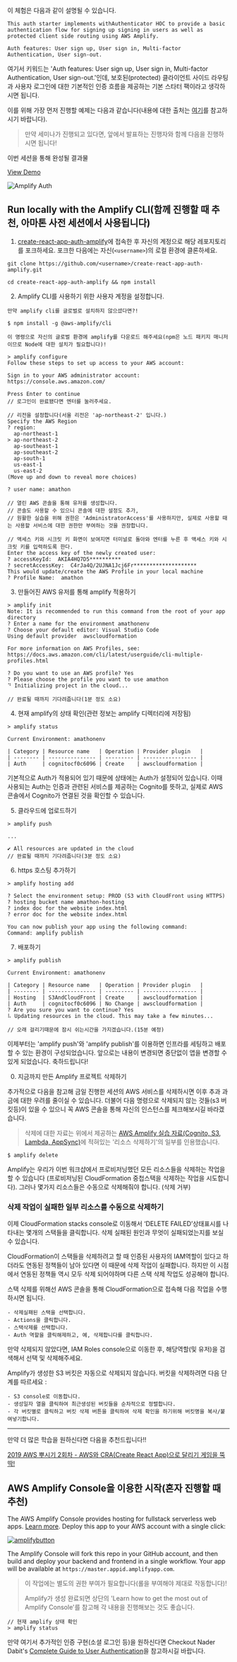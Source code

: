 이 체험은 다음과 같이 설명될 수 있습니다.

```
This auth starter implements withAuthenticator HOC to provide a basic authentication flow for signing up signing in users as well as protected client side routing using AWS Amplify.

Auth features: User sign up, User sign in, Multi-factor Authentication, User sign-out.
```

여기서 키워드는 'Auth features: User sign up, User sign in, Multi-factor Authentication, User sign-out.'인데, 보호된(protected) 클라이언트 사이드 라우팅과 사용자 로그인에 대한 기본적인 인증 흐름을 제공하는 기본 스타터 팩이라고 생각하시면 됩니다.

이를 위해 가장 먼저 진행할 예제는 다음과 같습니다(내용에 대한 출처는 [여기](https://github.com/aws-samples/create-react-app-auth-amplify)를 참고하시기 바랍니다).

> 만약 세미나가 진행되고 있다면, 앞에서 발표하는 진행자와 함께 다음을 진행하시면 됩니다!

이번 세션을 통해 완성될 결과물

[View Demo](https://master.d2ka7y7551sk8n.amplifyapp.com/)

![Amplify Auth](https://github.com/aws-samples/create-react-app-auth-amplify/raw/master/src/images/auth.gif)

## Run locally with the Amplify CLI(함께 진행할 때 추천, 아마톤 사전 세션에서 사용됩니다)

1. [create-react-app-auth-amplify](https://github.com/aws-samples/create-react-app-auth-amplify)에 접속한 후 자신의 계정으로 해당 레포지토리를 포크하세요. 포크한 다음에는 자신(`<username>`)의 로컬 환경에 클론하세요.

```
git clone https://github.com/<username>/create-react-app-auth-amplify.git

cd create-react-app-auth-amplify && npm install
```

2. Amplify CLI를 사용하기 위한 사용자 계정을 설정합니다.

```
만약 amplify cli를 글로벌로 설치하지 않으셨다면?!

$ npm install -g @aws-amplify/cli

이 명령으로 자신의 글로벌 환경에 amplify를 다운로드 해주세요(npm은 노드 패키지 매니저이므로 Node에 대한 설치가 필요합니다)! 
```

```
> amplify configure
Follow these steps to set up access to your AWS account:

Sign in to your AWS administrator account:
https://console.aws.amazon.com/

Press Enter to continue
// 로그인이 완료됐다면 엔터를 눌러주세요.

// 리전을 설정합니다(서울 리전은 'ap-northeast-2' 입니다.)
Specify the AWS Region
? region:
  ap-northeast-1
> ap-northeast-2
  ap-southeast-1
  ap-southeast-2
  ap-south-1
  us-east-1
  us-east-2
(Move up and down to reveal more choices)

? user name: amathon

// 열린 AWS 콘솔을 통해 유저를 생성합니다.
// 콘솔도 사용할 수 있으니 콘솔에 대한 설정도 추가,
// 원활한 실습을 위해 권한은 'AdministratorAccess'를 사용하지만, 실제로 사용할 때는 사용할 서비스에 대한 권한만 부여하는 것을 권장합니다.

// 액세스 키와 시크릿 키 화면이 보여지면 터미널로 돌아와 엔터를 누른 후 액세스 키와 시크릿 키를 입력하도록 한다.
Enter the access key of the newly created user:
? accessKeyId:  AKIA4HQ7D5**********
? secretAccessKey:  C4rJa4Q/2UJNA1Jcj6Fr********************
This would update/create the AWS Profile in your local machine
? Profile Name:  amathon
```

3. 만들어진 AWS 유저를 통해 amplify 적용하기

```
> amplify init
Note: It is recommended to run this command from the root of your app directory
? Enter a name for the environment amathonenv
? Choose your default editor: Visual Studio Code
Using default provider  awscloudformation

For more information on AWS Profiles, see:
https://docs.aws.amazon.com/cli/latest/userguide/cli-multiple-profiles.html

? Do you want to use an AWS profile? Yes
? Please choose the profile you want to use amathon
⠙ Initializing project in the cloud...

// 완료될 때까지 기다려줍니다(1분 정도 소요)
```

4. 현재 amplify의 상태 확인(관련 정보는 amplify 디렉터리에 저장됨)

```
> amplify status

Current Environment: amathonenv

| Category | Resource name   | Operation | Provider plugin   |
| -------- | --------------- | --------- | ----------------- |
| Auth     | cognitocf0c6096 | Create    | awscloudformation |

```

기본적으로 Auth가 적용되어 있기 때문에 상태에는 Auth가 설정되어 있습니다. 이때 사용되는 Auth는 인증과 관련된 서비스를 제공하는 Cognito를 뜻하고, 실제로 AWS 콘솔에서 Cognito가 연결된 것을 확인할 수 있습니다.

5. 클라우드에 업로드하기

```
> amplify push

...

✔ All resources are updated in the cloud
// 완료될 때까지 기다려줍니다(3분 정도 소요)
```

6. https 호스팅 추가하기

```
> amplify hosting add

? Select the environment setup: PROD (S3 with CloudFront using HTTPS)
? hosting bucket name amathon-hosting
? index doc for the website index.html
? error doc for the website index.html

You can now publish your app using the following command:
Command: amplify publish
```

7. 배포하기

```
> amplify publish

Current Environment: amathonenv

| Category | Resource name   | Operation | Provider plugin   |
| -------- | --------------- | --------- | ----------------- |
| Hosting  | S3AndCloudFront | Create    | awscloudformation |
| Auth     | cognitocf0c6096 | No Change | awscloudformation |
? Are you sure you want to continue? Yes
⠧ Updating resources in the cloud. This may take a few minutes...

// 오래 걸리기때문에 잠시 쉬는시간을 가지겠습니다.(15분 예정)
```

이제부터는 'amplify push'와 'amplify publish'를 이용하면 인프라를 세팅하고 배포할 수 있는 환경이 구성되었습니다. 앞으로는 내용이 변경되면 중단없이 앱을 변경할 수 있게 되었습니다. 축하드립니다!


0. 지금까지 만든 Amplify 프로젝트 삭제하기

추가적으로 다음을 참고해 금일 진행한 세션의 AWS 서비스를 삭제하시면 이후 추과 과금에 대한 우려를 줄이실 수 있습니다. 더불어 다음 명령으로 삭제되지 않는 것들(s3 버킷등)이 있을 수 있으니 꼭 AWS 콘솔을 통해 자신의 인스턴스를 체크해보시길 바라겠습니다.

> 삭제에 대한 자료는 위에서 제공하는 [AWS Amplify 실습 자료(Cognito, S3, Lambda, AppSync)](https://awskrug.github.io/amplify-photo-gallery-workshop/)에 적혀있는 '리소스 삭제하기'의 일부를 인용했습니다.

```
$ amplify delete
```

Amplify는 우리가 이번 워크샵에서 프로비저닝했던 모든 리소스들을 삭제하는 작업을 할 수 있습니다 (프로비저닝된 CloudFormation 중첩스택을 삭제하는 작업을 시도합니다). 그러나 몇가지 리소스들은 수동으로 삭제해줘야 합니다. (삭제 거부)

### 삭제 작업이 실패한 일부 리소스를 수동으로 삭제하기

이제 CloudFormation stacks console로 이동해서 ‘DELETE FAILED’상태표시를 나타내는 몇개의 스택들을 클릭합니다. 삭제 실패된 원인과 무엇이 실패되었는지를 보실 수 있습니다.

CloudFormation이 스택들을 삭제하려고 할 때 인증된 사용자의 IAM역할이 있다고 하더라도 연동된 정책들이 남아 있다면 이 때문에 삭제 작업이 실패합니다. 하지만 이 시점에서 연동된 정책들 역시 모두 삭제 되어야하며 다른 스택 삭제 작업도 성공해야 합니다.

스택 삭제를 위해선 AWS 콘솔을 통해 CloudFormation으로 접속해 다음 작업을 수행하시면 됩니다.

```
- 삭제실패된 스택을 선택합니다.
- Actions을 클릭합니다.
- 스택삭제를 선택합니다.
- Auth 역할을 클릭해제하고, 예, 삭제합니다를 클릭합니다.
```

만약 삭제되지 않았다면, IAM Roles console으로 이동한 후, 해당역할(및 유저)을 검색해서 선택 및 삭제해주세요.

Amplify가 생성한 S3 버킷은 자동으로 삭제되지 않습니다. 버킷을 삭제하려면 다음 단계를 따르세요 :

```
- S3 console로 이동합니다.
- 생성일자 열을 클릭하여 최근생성된 버킷들을 순차적으로 정렬합니다.
- 각 버킷별로 클릭하고 버킷 삭제 버튼을 클릭하여 삭제 확인을 하기위해 버킷명을 복사/붙여넣기합니다.
```

---


만약 더 많은 학습을 원하신다면 다음을 추천드립니다!!

[2019 AWS 뿌시기 2회차 - AWS와 CRA(Create React App)으로 달리기 게임을 뚝딱!](https://github.com/AUSG/ausg-seminar-2019/tree/master/WebTrack/WebTrack2)


## AWS Amplify Console을 이용한 시작(혼자 진행할 때 추천)

The AWS Amplify Console provides hosting for fullstack serverless web apps. [Learn more](https://console.amplify.aws). Deploy this app to your AWS account with a single click:

[![amplifybutton](https://oneclick.amplifyapp.com/button.svg)](https://console.aws.amazon.com/amplify/home#/deploy?repo=https://github.com/aws-samples/create-react-app-auth-amplify)

The Amplify Console will fork this repo in your GitHub account, and then build and deploy your backend and frontend in a single workflow. Your app will be available at `https://master.appid.amplifyapp.com`.

> 이 작업에는 별도의 권한 부여가 필요합니다(롤을 부여해야 제대로 작동합니다)!
>
> Amplify가 생성 완료되면 상단의 'Learn how to get the most out of Amplify Console'를 참고해 각 내용을 진행해보는 것도 좋습니다.

```
// 현재 amplify 상태 확인
> amplify status
```

만약 여기서 추가적인 인증 구현(소셜 로그인 등)을 원하신다면 Checkout Nader Dabit's [Complete Guide to User Authentication](https://dev.to/dabit3/the-complete-guide-to-user-authentication-with-the-amplify-framework-2inh)을 참고하시길 바랍니다.
